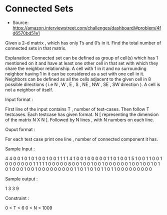 # Connected Sets

- Source: https://amazon.interviewstreet.com/challenges/dashboard/#problem/4fd6570bd51e1

Given a 2–d matrix , which has only 1’s and 0’s in it. Find the total number of connected sets in that matrix.
 
 
Explanation:
Connected set can be defined as group of cell(s) which has 1 mentioned on it and have at least one other cell in that set with which they share the neighbor relationship. A cell with 1 in it and no surrounding neighbor having 1 in it can be considered as a set with one cell in it. Neighbors can be defined as all the cells adjacent to the given cell in 8 possible directions ( i.e N , W , E , S , NE , NW , SE , SW direction ). A cell is not a neighbor of itself.
 
 
Input format :
 
First line of the input contains T , number of test-cases.
Then follow T testcases. Each testcase has given format.
N [ representing the dimension of the matrix N X N ].
Followed by N lines , with N numbers on each line.
 
 
 
Ouput format :
 
For each test case print one line ,  number of connected component it has.
 
Sample Input :
 
4
4
0 0 1 0
1 0 1 0
0 1 0 0
1 1 1 1
4
1 0 0 1
0 0 0 0
0 1 1 0
1 0 0 1
5
1 0 0 1 1
0 0 1 0 0
0 0 0 0 0
1 1 1 1 1
0 0 0 0 0
8
0 0 1 0 0 1 0 0
1 0 0 0 0 0 0 1
0 0 1 0 0 1 0 1
0 1 0 0 0 1 0 0
1 0 0 0 0 0 0 0
0 0 1 1 0 1 1 0
1 0 1 1 0 1 1 0
0 0 0 0 0 0 0 0
 
Sample output :
 
1
3
3
9
 
Constraint :
 
0 < T < 6 
0 < N < 1009 
